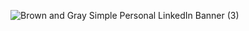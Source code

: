 ![Brown and Gray Simple Personal LinkedIn Banner (3)](https://github.com/ganesh2401/TheGaneshRaorane/assets/43950376/503adff2-548a-4bb0-b359-63e7f97b07f5)

